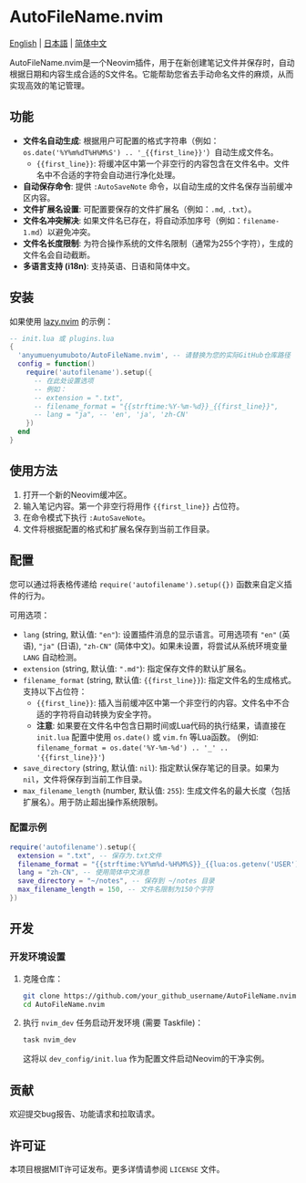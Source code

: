 # AutoFileName.nvim

[English](../README.md) | [日本語](README_ja.md) | [简体中文](README_zh-CN.md)

AutoFileName.nvim是一个Neovim插件，用于在新创建笔记文件并保存时，自动根据日期和内容生成合适的S文件名。它能帮助您省去手动命名文件的麻烦，从而实现高效的笔记管理。

## 功能

*   **文件名自动生成**: 根据用户可配置的格式字符串（例如：`os.date('%Y%m%dT%H%M%S') .. '_{{first_line}}'`）自动生成文件名。
    *   `{{first_line}}`: 将缓冲区中第一个非空行的内容包含在文件名中。文件名中不合适的字符会自动进行净化处理。
*   **自动保存命令**: 提供 `:AutoSaveNote` 命令，以自动生成的文件名保存当前缓冲区内容。
*   **文件扩展名设置**: 可配置要保存的文件扩展名（例如：`.md`, `.txt`）。
*   **文件名冲突解决**: 如果文件名已存在，将自动添加序号（例如：`filename-1.md`）以避免冲突。
*   **文件名长度限制**: 为符合操作系统的文件名限制（通常为255个字符），生成的文件名会自动截断。
*   **多语言支持 (i18n)**: 支持英语、日语和简体中文。

## 安装

如果使用 [lazy.nvim](https://github.com/folke/lazy.nvim) 的示例：

```lua
-- init.lua 或 plugins.lua
{
  'anyumuenyumuboto/AutoFileName.nvim', -- 请替换为您的实际GitHub仓库路径
  config = function()
    require('autofilename').setup({
      -- 在此处设置选项
      -- 例如：
      -- extension = ".txt",
      -- filename_format = "{{strftime:%Y-%m-%d}}_{{first_line}}",
      -- lang = "ja", -- 'en', 'ja', 'zh-CN'
    })
  end
}
```

## 使用方法

1.  打开一个新的Neovim缓冲区。
2.  输入笔记内容。第一个非空行将用作 `{{first_line}}` 占位符。
3.  在命令模式下执行 `:AutoSaveNote`。
4.  文件将根据配置的格式和扩展名保存到当前工作目录。

## 配置

您可以通过将表格传递给 `require('autofilename').setup({})` 函数来自定义插件的行为。

可用选项：

*   `lang` (string, 默认值: `"en"`): 设置插件消息的显示语言。可用选项有 `"en"` (英语), `"ja"` (日语), `"zh-CN"` (简体中文)。如果未设置，将尝试从系统环境变量 `LANG` 自动检测。
*   `extension` (string, 默认值: `".md"`): 指定保存文件的默认扩展名。
*   `filename_format` (string, 默认值: `{{first_line}}`): 指定文件名的生成格式。支持以下占位符：
    *   `{{first_line}}`: 插入当前缓冲区中第一个非空行的内容。文件名中不合适的字符将自动转换为安全字符。
    *   **注意**: 如果要在文件名中包含日期时间或Lua代码的执行结果，请直接在 `init.lua` 配置中使用 `os.date()` 或 `vim.fn` 等Lua函数。
        (例如: `filename_format = os.date('%Y-%m-%d') .. '_' .. '{{first_line}}'`)
*   `save_directory` (string, 默认值: `nil`): 指定默认保存笔记的目录。如果为 `nil`，文件将保存到当前工作目录。
*   `max_filename_length` (number, 默认值: `255`): 生成文件名的最大长度（包括扩展名）。用于防止超出操作系统限制。

### 配置示例

```lua
require('autofilename').setup({
  extension = ".txt", -- 保存为.txt文件
  filename_format = "{{strftime:%Y%m%d-%H%M%S}}_{{lua:os.getenv('USER')}}_{{first_line}}",
  lang = "zh-CN", -- 使用简体中文消息
  save_directory = "~/notes", -- 保存到 ~/notes 目录
  max_filename_length = 150, -- 文件名限制为150个字符
})
```

## 开发

### 开发环境设置

1.  克隆仓库：
    ```bash
    git clone https://github.com/your_github_username/AutoFileName.nvim.git
    cd AutoFileName.nvim
    ```
2.  执行 `nvim_dev` 任务启动开发环境 (需要 Taskfile)：
    ```bash
    task nvim_dev
    ```
    这将以 `dev_config/init.lua` 作为配置文件启动Neovim的干净实例。

## 贡献

欢迎提交bug报告、功能请求和拉取请求。

## 许可证

本项目根据MIT许可证发布。更多详情请参阅 `LICENSE` 文件。
